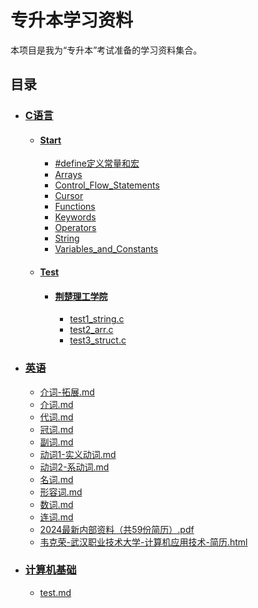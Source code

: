 # 专升本学习资料

本项目是我为“专升本”考试准备的学习资料集合。

## 目录

- ### [C语言](./C语言/)
  - #### [Start](./C语言/Start/)
    - [#define定义常量和宏](./C语言/Start/#define定义常量和宏/)
    - [Arrays](./C语言/Start/Arrays/)
    - [Control_Flow_Statements](./C语言/Start/Control_Flow_Statements/)
    - [Cursor](./C语言/Start/Cursor/)
    - [Functions](./C语言/Start/Functions/)
    - [Keywords](./C语言/Start/Keywords/)
    - [Operators](./C语言/Start/Operators/)
    - [String](./C语言/Start/String/)
    - [Variables_and_Constants](./C语言/Start/Variables_and_Constants/)
  - #### [Test](./C语言/Test/)
    - #### [荆楚理工学院](./C语言/Test/荆楚理工学院/)
      - [test1_string.c](./C语言/Test/荆楚理工学院/test1_string.c)
      - [test2_arr.c](./C语言/Test/荆楚理工学院/test2_arr.c)
      - [test3_struct.c](./C语言/Test/荆楚理工学院/test3_struct.c)

- ### [英语](./英语/)
  - [介词-拓展.md](./英语/介词-拓展.md)
  - [介词.md](./英语/介词.md)
  - [代词.md](./英语/代词.md)
  - [冠词.md](./英语/冠词.md)
  - [副词.md](./英语/副词.md)
  - [动词1-实义动词.md](./英语/动词1-实义动词.md)
  - [动词2-系动词.md](./英语/动词2-系动词.md)
  - [名词.md](./英语/名词.md)
  - [形容词.md](./英语/形容词.md)
  - [数词.md](./英语/数词.md)
  - [连词.md](./英语/连词.md)
  - [2024最新内部资料（共59份简历）.pdf](./英语/2024最新内部资料（共59份简历）.pdf)
  - [韦克荣-武汉职业技术大学-计算机应用技术-简历.html](./英语/韦克荣-武汉职业技术大学-计算机应用技术-简历.html)

- ### [计算机基础](./计算机基础/)
  - [test.md](./计算机基础/test.md)
